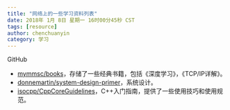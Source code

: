 ```yaml
---
title: "网络上的一些学习资料列表"
date: 2018年 1月 8日 星期一 16时00分45秒 CST
tags: [resource]
author: chenchuanyin
category: 学习
---
```


GitHub
  * [mymmsc/books](https://www.github.com/mymmsc/books)，存储了一些经典书籍，包括《深度学习》，《TCP/IP详解》。
  * [donnemartin/system-design-primer](https://github.com/donnemartin/system-design-primer)，系统设计。
  * [isocpp/CppCoreGuidelines](https://github.com/isocpp/CppCoreGuidelines)，C++入门指南，提供了一些使用技巧和使用规范。
